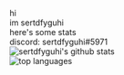 hi  
im sertdfyguhi  
here's some stats  
discord: sertdfyguhi#5971  
![sertdfyguhi's github stats](https://github-readme-stats.vercel.app/api?username=sertdfyguhi&show_icons=true&theme=tokyonight)  
![top languages](https://github-readme-stats.vercel.app/api/top-langs/?username=sertdfyguhi&theme=tokyonight&layout=compact)  
